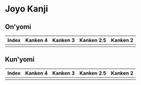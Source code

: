 
# Joyo Kanji

## On'yomi

| Index | Kanken 4 | Kanken 3 | Kanken 2.5 | Kanken 2 |
| :---- | -------- | -------- | ---------- | -------- |
|       |          |          |            |          |


## Kun'yomi

| Index | Kanken 4 | Kanken 3 | Kanken 2.5 | Kanken 2 |
| :---- | -------- | -------- | ---------- | -------- |
|       |          |          |            |          |

